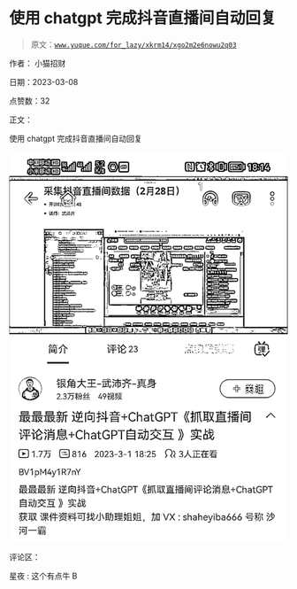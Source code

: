 # 使用 chatgpt 完成抖音直播间自动回复

> 原文：[`www.yuque.com/for_lazy/xkrm14/xgo2m2e6nowu2q03`](https://www.yuque.com/for_lazy/xkrm14/xgo2m2e6nowu2q03)



作者： 小猫招财 

日期：2023-03-08 

点赞数：32 

正文： 

使用 chatgpt 完成抖音直播间自动回复 

![](img/4b311f1888e56b29b05ac57e7e60529c.png) 

评论区： 

星夜 : 这个有点牛 B 

